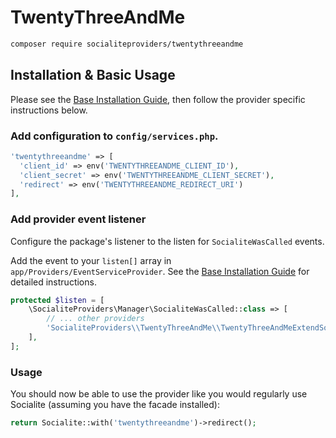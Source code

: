 # TwentyThreeAndMe

```bash
composer require socialiteproviders/twentythreeandme
```

## Installation & Basic Usage

Please see the [Base Installation Guide](https://socialiteproviders.com/usage/), then follow the provider specific instructions below.

### Add configuration to `config/services.php`.

```php
'twentythreeandme' => [    
  'client_id' => env('TWENTYTHREEANDME_CLIENT_ID'),  
  'client_secret' => env('TWENTYTHREEANDME_CLIENT_SECRET'),  
  'redirect' => env('TWENTYTHREEANDME_REDIRECT_URI') 
],
```

### Add provider event listener

Configure the package's listener to the listen for `SocialiteWasCalled` events. 

Add the event to your `listen[]` array  in `app/Providers/EventServiceProvider`. See the [Base Installation Guide](https://socialiteproviders.com/usage/) for detailed instructions.

```php
protected $listen = [
    \SocialiteProviders\Manager\SocialiteWasCalled::class => [
        // ... other providers
        'SocialiteProviders\\TwentyThreeAndMe\\TwentyThreeAndMeExtendSocialite@handle',
    ],
];
```

### Usage

You should now be able to use the provider like you would regularly use Socialite (assuming you have the facade installed):

```php
return Socialite::with('twentythreeandme')->redirect();
```
